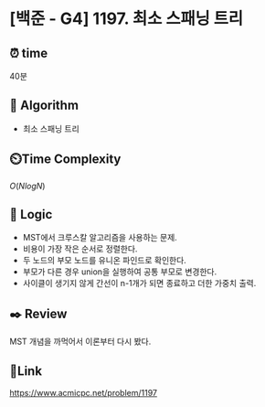 # [백준 - G4] 1197. 최소 스패닝 트리

## ⏰ **time**

40분

## :pushpin: **Algorithm**

- 최소 스패닝 트리

## ⏲️**Time Complexity**

$O(NlogN)$

## :round_pushpin: **Logic**

- MST에서 크루스칼 알고리즘을 사용하는 문제.
- 비용이 가장 작은 순서로 정렬한다.
- 두 노드의 부모 노드를 유니온 파인드로 확인한다.
- 부모가 다른 경우 union을 실행하여 공통 부모로 변경한다.
- 사이클이 생기지 않게 간선이 n-1개가 되면 종료하고 더한 가중치 출력.

## :black_nib: **Review**
MST 개념을 까먹어서 이론부터 다시 봤다.

## 📡**Link**

https://www.acmicpc.net/problem/1197
